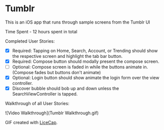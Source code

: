# Tumblr

This is an iOS app that runs through sample screens from the Tumblr UI

Time Spent - 12 hours spent in total

Completed User Stories:

* [x] Required: Tapping on Home, Search, Account, or Trending should show the respective screen and highlight the tab bar button.
* [x] Required: Compose button should modally present the compose screen.
* [ ] Optional: Compose screen is faded in while the buttons animate in. (Compose fades but buttons don't animate)
* [x] Optional: Login button should show animate the login form over the view controller.
* [x] Discover bubble should bob up and down unless the SearchViewController is tapped.

Walkthrough of all User Stories:

![Video Walkthrough](Tumblr Walkthrough.gif)

GIF created with [LiceCap](http://www.cockos.com/licecap/).
